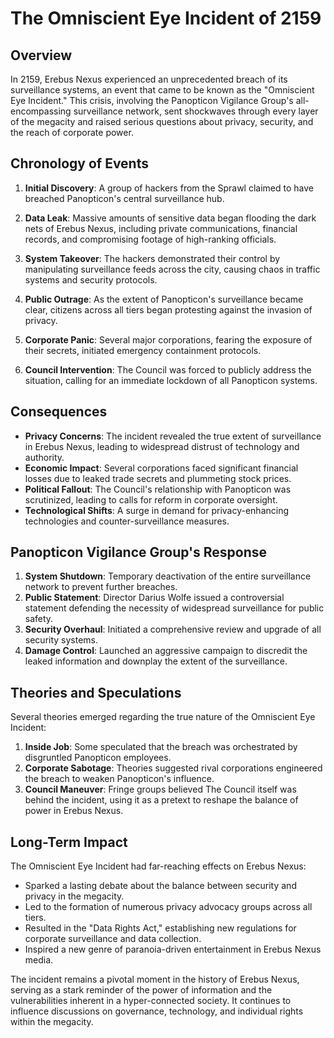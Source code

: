 # The Omniscient Eye Incident of 2159

## Overview

In 2159, Erebus Nexus experienced an unprecedented breach of its surveillance systems, an event that came to be known as the "Omniscient Eye Incident." This crisis, involving the Panopticon Vigilance Group's all-encompassing surveillance network, sent shockwaves through every layer of the megacity and raised serious questions about privacy, security, and the reach of corporate power.

## Chronology of Events

1. **Initial Discovery**: A group of hackers from the Sprawl claimed to have breached Panopticon's central surveillance hub.

2. **Data Leak**: Massive amounts of sensitive data began flooding the dark nets of Erebus Nexus, including private communications, financial records, and compromising footage of high-ranking officials.

3. **System Takeover**: The hackers demonstrated their control by manipulating surveillance feeds across the city, causing chaos in traffic systems and security protocols.

4. **Public Outrage**: As the extent of Panopticon's surveillance became clear, citizens across all tiers began protesting against the invasion of privacy.

5. **Corporate Panic**: Several major corporations, fearing the exposure of their secrets, initiated emergency containment protocols.

6. **Council Intervention**: The Council was forced to publicly address the situation, calling for an immediate lockdown of all Panopticon systems.

## Consequences

- **Privacy Concerns**: The incident revealed the true extent of surveillance in Erebus Nexus, leading to widespread distrust of technology and authority.
- **Economic Impact**: Several corporations faced significant financial losses due to leaked trade secrets and plummeting stock prices.
- **Political Fallout**: The Council's relationship with Panopticon was scrutinized, leading to calls for reform in corporate oversight.
- **Technological Shifts**: A surge in demand for privacy-enhancing technologies and counter-surveillance measures.

## Panopticon Vigilance Group's Response

1. **System Shutdown**: Temporary deactivation of the entire surveillance network to prevent further breaches.
2. **Public Statement**: Director Darius Wolfe issued a controversial statement defending the necessity of widespread surveillance for public safety.
3. **Security Overhaul**: Initiated a comprehensive review and upgrade of all security systems.
4. **Damage Control**: Launched an aggressive campaign to discredit the leaked information and downplay the extent of the surveillance.

## Theories and Speculations

Several theories emerged regarding the true nature of the Omniscient Eye Incident:

1. **Inside Job**: Some speculated that the breach was orchestrated by disgruntled Panopticon employees.
2. **Corporate Sabotage**: Theories suggested rival corporations engineered the breach to weaken Panopticon's influence.
3. **Council Maneuver**: Fringe groups believed The Council itself was behind the incident, using it as a pretext to reshape the balance of power in Erebus Nexus.

## Long-Term Impact

The Omniscient Eye Incident had far-reaching effects on Erebus Nexus:

- Sparked a lasting debate about the balance between security and privacy in the megacity.
- Led to the formation of numerous privacy advocacy groups across all tiers.
- Resulted in the "Data Rights Act," establishing new regulations for corporate surveillance and data collection.
- Inspired a new genre of paranoia-driven entertainment in Erebus Nexus media.

The incident remains a pivotal moment in the history of Erebus Nexus, serving as a stark reminder of the power of information and the vulnerabilities inherent in a hyper-connected society. It continues to influence discussions on governance, technology, and individual rights within the megacity.